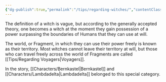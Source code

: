 ```yaml
---
{"dg-publish":true,"permalink":"/tips/regarding-witches/","contentClasses":"center-headings red-truth red-links blue-truth"}
---
```


The definition of a witch is vague, but according to the generally accepted theory, one becomes a witch at the moment they gain possession of a power surpassing the boundaries of Humans that they can use at will.

The world, or Fragment, in which they can use their power freely is known as their territory.
Most witches cannot leave their territory at will, but those who can travel freely across the world of Fragments are called [[Tips/Regarding Voyagers\|Voyagers]].

In the story, [[Characters/Bernkastel\|Bernkastel]] and [[Characters/Lambdadelta\|Lambdadelta]] belonged to this special category.

